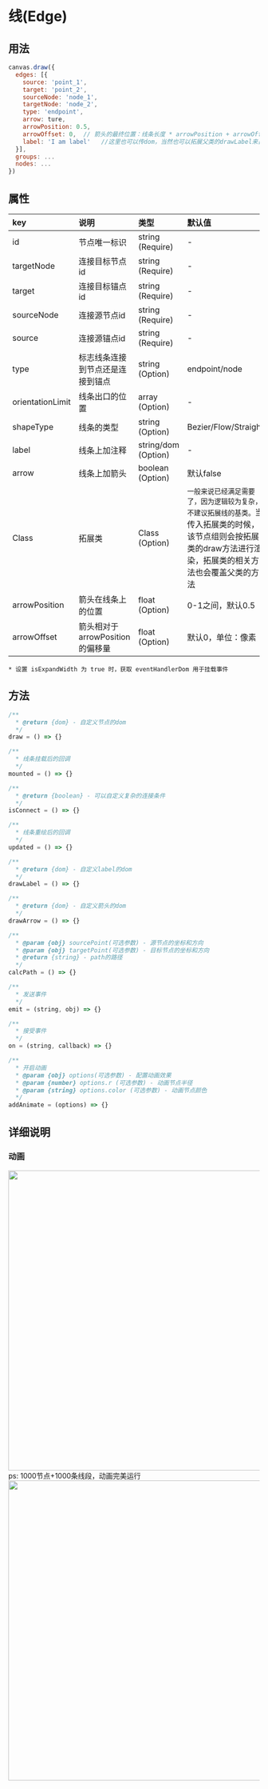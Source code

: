# 线(Edge)

## 用法

```js
canvas.draw({
  edges: [{
    source: 'point_1',
    target: 'point_2',
    sourceNode: 'node_1',
    targetNode: 'node_2',
    type: 'endpoint',
    arrow: ture,
    arrowPosition: 0.5,
    arrowOffset: 0,  // 箭头的最终位置：线条长度 * arrowPosition + arrowOffset
    label: 'I am label'   //这里也可以传dom，当然也可以拓展父类的drawLabel来自定义label
  }],
  groups: ...
  nodes: ...
})
```

## 属性
| key | 说明 | 类型 | 默认值 
| :------ | :------ | :------ | :------ 
| id | 节点唯一标识 | string (Require) | - 
| targetNode | 连接目标节点id | string (Require) | - 
| target | 连接目标锚点id | string (Require) | - 
| sourceNode | 连接源节点id | string (Require) | - 
| source | 连接源锚点id | string (Require) | - 
| type | 标志线条连接到节点还是连接到锚点 | string (Option) | endpoint/node
| orientationLimit | 线条出口的位置 | array (Option) | - 
| shapeType | 线条的类型 | string (Option) | Bezier/Flow/Straight
| label | 线条上加注释 | string/dom (Option) | -
| arrow | 线条上加箭头 | boolean (Option) | 默认false
| Class | 拓展类 | Class (Option) | `一般来说已经满足需要了，因为逻辑较为复杂，不建议拓展线的基类。`当传入拓展类的时候，该节点组则会按拓展类的draw方法进行渲染，拓展类的相关方法也会覆盖父类的方法
| arrowPosition | 箭头在线条上的位置 | float (Option) | 0-1之间，默认0.5
| arrowOffset | 箭头相对于arrowPosition的偏移量 | float (Option) | 默认0，单位：像素

`* 设置 isExpandWidth 为 true 时，获取 eventHandlerDom 用于挂载事件`

## 方法

```js
/**
  * @return {dom} - 自定义节点的dom
  */
draw = () => {}

/**
  * 线条挂载后的回调
  */
mounted = () => {}

/**
  * @return {boolean} - 可以自定义复杂的连接条件
  */
isConnect = () => {}

/**
  * 线条重绘后的回调
  */
updated = () => {}

/**
  * @return {dom} - 自定义label的dom
  */
drawLabel = () => {}

/**
  * @return {dom} - 自定义箭头的dom
  */
drawArrow = () => {}

/**
  * @param {obj} sourcePoint(可选参数) - 源节点的坐标和方向 
  * @param {obj} targetPoint(可选参数) - 目标节点的坐标和方向 
  * @return {string} - path的路径
  */
calcPath = () => {}

/**
  * 发送事件
  */
emit = (string, obj) => {}

/**
  * 接受事件
  */
on = (string, callback) => {}

/**
  * 开启动画
  * @param {obj} options(可选参数) - 配置动画效果
  * @param {number} options.r (可选参数) - 动画节点半径
  * @param {string} options.color (可选参数) - 动画节点颜色
  */
addAnimate = (options) => {}

```

## 详细说明

### 动画
<img width="600" src="https://img.alicdn.com/tfs/TB1anoGvkL0gK0jSZFAXXcA9pXa-921-532.gif">
ps: 1000节点+1000条线段，动画完美运行
<img width="600" src="https://img.alicdn.com/tfs/TB1N4a_wi_1gK0jSZFqXXcpaXXa-662-466.gif">

